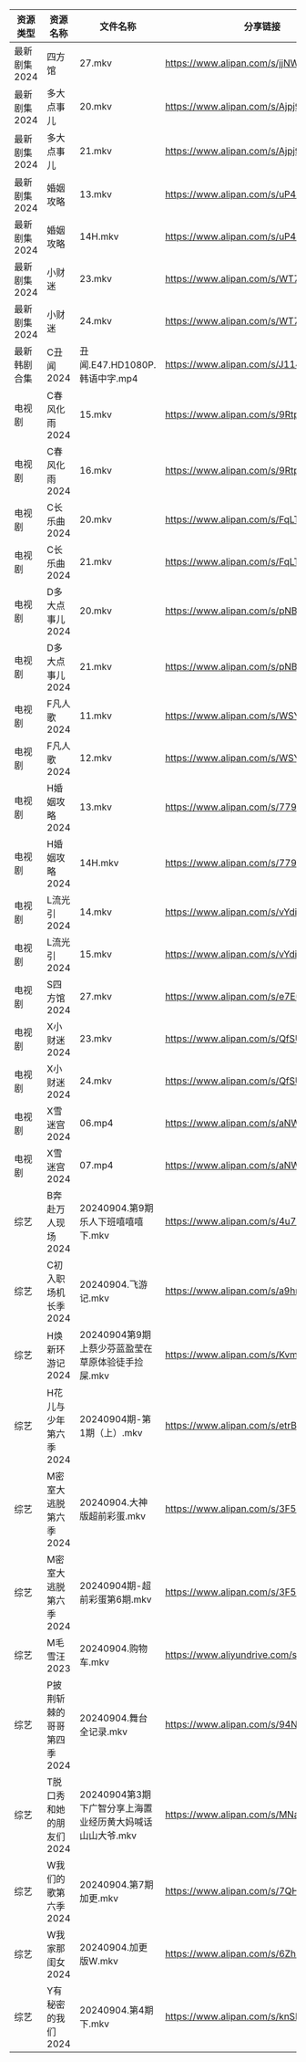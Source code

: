 | 资源类型     | 资源名称            | 文件名称                                | 分享链接                                      | 更新时间                |
| -------- | --------------- | ----------------------------------- | ----------------------------------------- | ------------------- |
| 最新剧集2024 | 四方馆             | 27.mkv                              | https://www.alipan.com/s/jjNWr2hoDP7      | 2024-09-04 19:10:22 |
| 最新剧集2024 | 多大点事儿           | 20.mkv                              | https://www.alipan.com/s/Ajpj9rPsxuQ      | 2024-09-04 19:10:25 |
| 最新剧集2024 | 多大点事儿           | 21.mkv                              | https://www.alipan.com/s/Ajpj9rPsxuQ      | 2024-09-04 19:10:24 |
| 最新剧集2024 | 婚姻攻略            | 13.mkv                              | https://www.alipan.com/s/uP4AwdnsAg2      | 2024-09-04 19:10:28 |
| 最新剧集2024 | 婚姻攻略            | 14H.mkv                             | https://www.alipan.com/s/uP4AwdnsAg2      | 2024-09-04 19:10:27 |
| 最新剧集2024 | 小财迷             | 23.mkv                              | https://www.alipan.com/s/WT7GYCT6ddM      | 2024-09-04 14:10:45 |
| 最新剧集2024 | 小财迷             | 24.mkv                              | https://www.alipan.com/s/WT7GYCT6ddM      | 2024-09-04 14:10:44 |
| 最新韩剧合集   | C丑闻2024         | 丑闻.E47.HD1080P.韩语中字.mp4             | https://www.alipan.com/s/J114XwZcFVg      | 2024-09-04 16:09:29 |
| 电视剧      | C春风化雨2024       | 15.mkv                              | https://www.alipan.com/s/9RtpeHmcLWc      | 2024-09-04 20:05:20 |
| 电视剧      | C春风化雨2024       | 16.mkv                              | https://www.alipan.com/s/9RtpeHmcLWc      | 2024-09-04 20:05:20 |
| 电视剧      | C长乐曲2024        | 20.mkv                              | https://www.alipan.com/s/FqLTUcC4oZY      | 2024-09-04 20:05:24 |
| 电视剧      | C长乐曲2024        | 21.mkv                              | https://www.alipan.com/s/FqLTUcC4oZY      | 2024-09-04 20:05:23 |
| 电视剧      | D多大点事儿2024      | 20.mkv                              | https://www.alipan.com/s/pNBiwfKUf9a      | 2024-09-04 19:05:26 |
| 电视剧      | D多大点事儿2024      | 21.mkv                              | https://www.alipan.com/s/pNBiwfKUf9a      | 2024-09-04 19:05:26 |
| 电视剧      | F凡人歌2024        | 11.mkv                              | https://www.alipan.com/s/WSYnyhtpFQc      | 2024-09-04 20:05:33 |
| 电视剧      | F凡人歌2024        | 12.mkv                              | https://www.alipan.com/s/WSYnyhtpFQc      | 2024-09-04 20:05:33 |
| 电视剧      | H婚姻攻略2024       | 13.mkv                              | https://www.alipan.com/s/779CvFTjhiF      | 2024-09-04 19:05:52 |
| 电视剧      | H婚姻攻略2024       | 14H.mkv                             | https://www.alipan.com/s/779CvFTjhiF      | 2024-09-04 19:05:52 |
| 电视剧      | L流光引2024        | 14.mkv                              | https://www.alipan.com/s/vYdikVh5BuN      | 2024-09-04 19:06:15 |
| 电视剧      | L流光引2024        | 15.mkv                              | https://www.alipan.com/s/vYdikVh5BuN      | 2024-09-04 19:06:15 |
| 电视剧      | S四方馆2024        | 27.mkv                              | https://www.alipan.com/s/e7EuyRadZps      | 2024-09-04 19:06:39 |
| 电视剧      | X小财迷2024        | 23.mkv                              | https://www.alipan.com/s/QfSUm3N2tfB      | 2024-09-04 14:07:08 |
| 电视剧      | X小财迷2024        | 24.mkv                              | https://www.alipan.com/s/QfSUm3N2tfB      | 2024-09-04 14:07:08 |
| 电视剧      | X雪迷宫2024        | 06.mp4                              | https://www.alipan.com/s/aNWhabiRP3d      | 2024-09-04 20:07:09 |
| 电视剧      | X雪迷宫2024        | 07.mp4                              | https://www.alipan.com/s/aNWhabiRP3d      | 2024-09-04 20:07:09 |
| 综艺       | B奔赴万人现场2024     | 20240904.第9期乐人下班嘻嘻嘻下.mkv            | https://www.alipan.com/s/4u7m3VMcqux      | 2024-09-04 14:07:36 |
| 综艺       | C初入职场机长季2024    | 20240904.飞游记.mkv                    | https://www.alipan.com/s/a9hmC3o2B18      | 2024-09-04 14:07:39 |
| 综艺       | H焕新环游记2024      | 20240904第9期上蔡少芬蓝盈莹在草原体验徒手捡屎.mkv     | https://www.alipan.com/s/KvmSoLHMiZr      | 2024-09-04 14:08:00 |
| 综艺       | H花儿与少年第六季2024   | 20240904期-第1期（上）.mkv                | https://www.alipan.com/s/etrBePtYsJ7      | 2024-09-04 14:08:03 |
| 综艺       | M密室大逃脱第六季2024   | 20240904.大神版超前彩蛋.mkv                | https://www.alipan.com/s/3F599jmMJTn      | 2024-09-04 19:08:09 |
| 综艺       | M密室大逃脱第六季2024   | 20240904期-超前彩蛋第6期.mkv               | https://www.alipan.com/s/3F599jmMJTn      | 2024-09-04 14:08:18 |
| 综艺       | M毛雪汪2023        | 20240904.购物车.mkv                    | https://www.aliyundrive.com/s/asPqfgPRqAg | 2024-09-04 14:08:24 |
| 综艺       | P披荆斩棘的哥哥第四季2024 | 20240904.舞台全记录.mkv                  | https://www.alipan.com/s/94NT9iGe94e      | 2024-09-04 14:08:43 |
| 综艺       | T脱口秀和她的朋友们2024  | 20240904第3期下广智分享上海置业经历黄大妈喊话山山大爷.mkv | https://www.alipan.com/s/MNa2s9FkJzL      | 2024-09-04 20:08:51 |
| 综艺       | W我们的歌第六季2024    | 20240904.第7期加更.mkv                  | https://www.alipan.com/s/7QHb1Czg7nU      | 2024-09-04 14:09:23 |
| 综艺       | W我家那闺女2024      | 20240904.加更版W.mkv                   | https://www.alipan.com/s/6Zh3yAep1kC      | 2024-09-04 14:09:26 |
| 综艺       | Y有秘密的我们2024     | 20240904.第4期下.mkv                   | https://www.alipan.com/s/knSE43DBBa6      | 2024-09-04 14:09:42 |
